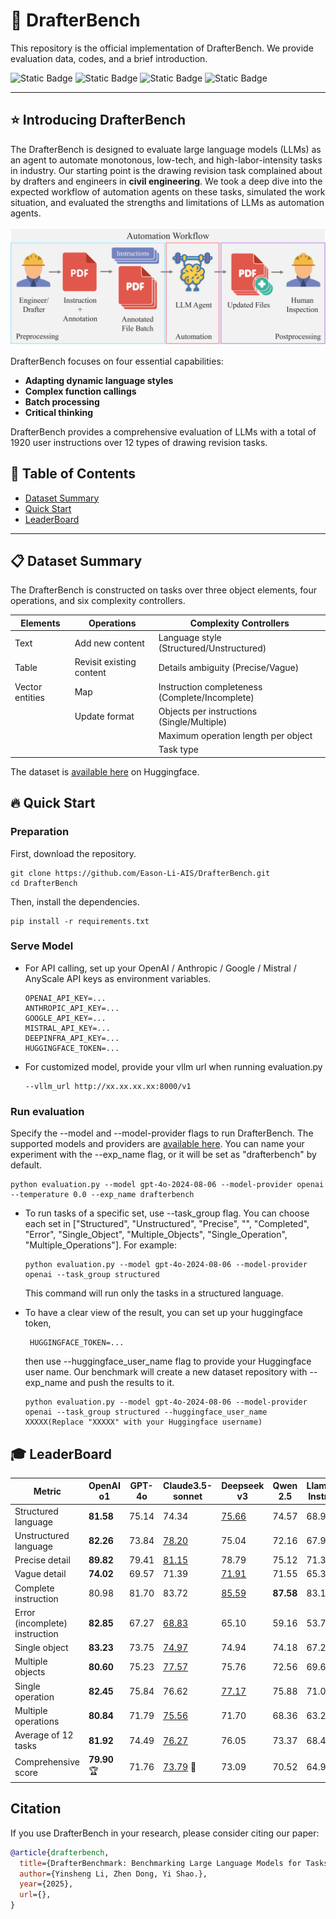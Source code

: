 # :wrench: DrafterBench
This repository is the official implementation of DrafterBench. We provide evaluation data, codes, and a brief introduction.

![Static Badge](https://img.shields.io/badge/Code_License-MIT_License-blue) ![Static Badge](https://img.shields.io/badge/Linux_%2F_OSX-passing-green) ![Static Badge](https://img.shields.io/badge/Window-failing-red) ![Static Badge](https://img.shields.io/badge/python-3.10%2B-purple)


---

## :star: Introducing DrafterBench

The DrafterBench is designed to evaluate large language models (LLMs) as an agent to automate monotonous, low-tech, and high-labor-intensity tasks in industry. Our starting point is the drawing revision task complained about by drafters and engineers in **civil engineering**. We took a deep dive into the expected workflow of automation agents on these tasks, simulated the work situation, and evaluated the strengths and limitations of LLMs as automation agents.

![Automation Workflow](/figure/workflow.png "Automation Workflow")

DrafterBench focuses on four essential capabilities:
- **Adapting dynamic language styles**
- **Complex function callings**
- **Batch processing**
- **Critical thinking**

DrafterBench provides a comprehensive evaluation of LLMs with a total of 1920 user instructions over 12 types of drawing revision tasks.

## :ski: Table of Contents

- [Dataset Summary](#dataset-summary)
- [Quick Start](#quick-start)
- [LeaderBoard](#leaderboard)

---

## :clipboard: Dataset Summary

The DrafterBench is constructed on tasks over three object elements, four operations, and six complexity controllers.

| Elements       | Operations | Complexity Controllers |
|--------------|--------------|--------------|
| Text         | Add new content                  |Language style (Structured/Unstructured)                  |
| Table         | Revisit existing content                  |Details ambiguity (Precise/Vague)                  |
| Vector entities         | Map                  |Instruction completeness (Complete/Incomplete)                  |
|          | Update format                  |Objects per instructions (Single/Multiple)                  |
|          |                   |Maximum operation length per object                  |
|          |                   |Task type                    |

The dataset is [available here](https://huggingface.co/datasets/Eason666/DrafterBenchmark) on Huggingface.

## :fire: Quick Start

### Preparation
First, download the repository.

```shell
git clone https://github.com/Eason-Li-AIS/DrafterBench.git
cd DrafterBench
```

Then, install the dependencies.

```shell
pip install -r requirements.txt
```

### Serve Model
- For API calling, set up your OpenAI / Anthropic / Google / Mistral / AnyScale API keys as environment variables.

    ```shell
    OPENAI_API_KEY=...
    ANTHROPIC_API_KEY=...
    GOOGLE_API_KEY=...
    MISTRAL_API_KEY=...
    DEEPINFRA_API_KEY=...
    HUGGINGFACE_TOKEN=...
    ```
- For customized model, provide your vllm url when running evaluation.py

    ```shell
    --vllm_url http://xx.xx.xx.xx:8000/v1
    ```

### Run evaluation
Specify the --model and --model-provider flags to run DrafterBench. The supported models and providers are [available here](https://docs.litellm.ai/docs/providers). You can name your experiment with the --exp_name flag, or it will be set as "drafterbench" by default.
```shell
python evaluation.py --model gpt-4o-2024-08-06 --model-provider openai --temperature 0.0 --exp_name drafterbench
```

- To run tasks of a specific set, use --task_group flag. You can choose each set in ["Structured", "Unstructured", "Precise", "", "Completed", "Error", "Single_Object", "Multiple_Objects", "Single_Operation", "Multiple_Operations"]. For example:

  ```shell
  python evaluation.py --model gpt-4o-2024-08-06 --model-provider openai --task_group structured
  ```
  This command will run only the tasks in a structured language.

- To have a clear view of the result, you can set up your huggingface token, 
  ```shell
   HUGGINGFACE_TOKEN=...
  ```
  then use --huggingface_user_name flag to provide your Huggingface user name. Our benchmark will create a new dataset repository with --exp_name and push the results to it.
  ```shell
  python evaluation.py --model gpt-4o-2024-08-06 --model-provider openai --task_group structured --huggingface_user_name XXXXX(Replace "XXXXX" with your Huggingface username)
  ```

## :mortar_board: LeaderBoard

| Metric  |  OpenAI o1 | GPT-4o | Claude3.5-sonnet | Deepseek v3 | Qwen 2.5 | Llama3-Instruct |
|---------|-----------|------------|------------------|-------------|----------|-----------------|
| Structured language    | **81.58**     | 75.14      | 74.34            | <ins>75.66</ins>       | 74.57    | 68.96           |
| Unstructured language  | **82.26**     | 73.84      | <ins>78.20</ins>            | 75.04       | 72.16    | 67.92           |
| Precise detail      | **89.82**     | 79.41      | <ins>81.15</ins>            | 78.79       | 75.12    | 71.36           |
| Vague detail      | **74.02**     | 69.57      | 71.39            | <ins>71.91</ins>       | 71.55    | 65.37           |
| Complete instruction     | 80.98     | 81.70      | 83.72            | <ins>85.59</ins>       | **87.58**    | 83.10           |
| Error (incomplete) instruction     | **82.85**     | 67.27      | <ins>68.83</ins>            | 65.10       | 59.16    | 53.78           |
| Single object  | **83.23**     | 73.75      | <ins>74.97</ins>            | 74.94       | 74.18    | 67.22           |
| Multiple objects | **80.60**     | 75.23      | <ins>77.57</ins>            | 75.76       | 72.56    | 69.66           |
| Single operation  | **82.45**     | 75.84      | 76.62            | <ins>77.17</ins>       | 75.88    | 71.02           |
| Multiple operations | **80.84**     | 71.79      | <ins>75.56</ins>            | 71.70       | 68.36    | 63.27           |
| Average of 12 tasks      | **81.92**     | 74.49      | <ins>76.27</ins>            | 76.05       | 73.37    | 68.44           |
|  Comprehensive score       |  **79.90** :trophy:    | 71.76      | <ins>73.79</ins> :gem:           | 73.09       | 70.52    | 64.95           |

## Citation

If you use DrafterBench in your research, please consider citing our paper:

```bibtex
@article{drafterbench,
  title={DrafterBenchmark: Benchmarking Large Language Models for Tasks Automation in Civil Engineering},
  author={Yinsheng Li, Zhen Dong, Yi Shao.},
  year={2025},
  url={},
}
